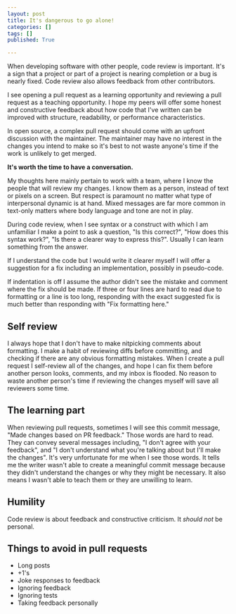 ```yaml
---
layout: post
title: It's dangerous to go alone!
categories: []
tags: []
published: True

---
```


When developing software with other people, code review is important. It's a sign that a project or part of a project is nearing completion or a bug is nearly fixed. Code review also allows feedback from other contributors.

I see opening a pull request as a learning opportunity and reviewing a pull request as a teaching opportunity. I hope my peers will offer some honest and constructive feedback about how code that I've written can be improved with structure, readability, or performance characteristics.

In open source, a complex pull request should come with an upfront discussion with the maintainer. The maintainer may have no interest in the changes you intend to make so it's best to not waste anyone's time if the work is unlikely to get merged.

**It's worth the time to have a conversation.**

My thoughts here mainly pertain to work with a team, where I know the people that will review my changes. I know them as a person, instead of text or pixels on a screen. But respect is paramount no matter what type of interpersonal dynamic is at hand. Mixed messages are far more common in text-only matters where body language and tone are not in play.

During code review, when I see syntax or a construct with which I am unfamiliar I make a point to ask a question, "Is this correct?", "How does this syntax work?", "Is there a clearer way to express this?". Usually I can learn something from the answer.

If I understand the code but I would write it clearer myself I will offer a suggestion for a fix including an implementation, possibly in pseudo-code.

If indentation is off I assume the author didn't see the mistake and comment where the fix should be made. If three or four lines are hard to read due to formatting or a line is too long, responding with the exact suggested fix is much better than responding with "Fix formatting here."

## Self review

I always hope that I don't have to make nitpicking comments about formatting. I make a habit of reviewing diffs before committing, and checking if there are any obvious formatting mistakes. When I create a pull request I self-review all of the changes, and  hope I can fix them before another person looks, comments, and my inbox is flooded. No reason to waste another person's time if reviewing the changes myself will save all reviewers some time.

## The learning part

When reviewing pull requests, sometimes I will see this commit message, "Made changes based on PR feedback." Those words are hard to read. They can convey several messages including, "I don't agree with your feedback", and "I don't understand what you're talking about but I'll make the changes". It's very unfortunate for me when I see those words. It tells me the writer wasn't able to create a meaningful commit message because they didn't understand the changes or why they might be necessary. It also means I wasn't able to teach them or they are unwilling to learn.

## Humility

Code review is about feedback and constructive criticism. It *should not* be personal.

## Things to avoid in pull requests

* Long posts
* +1's
* Joke responses to feedback
* Ignoring feedback
* Ignoring tests
* Taking feedback personally
